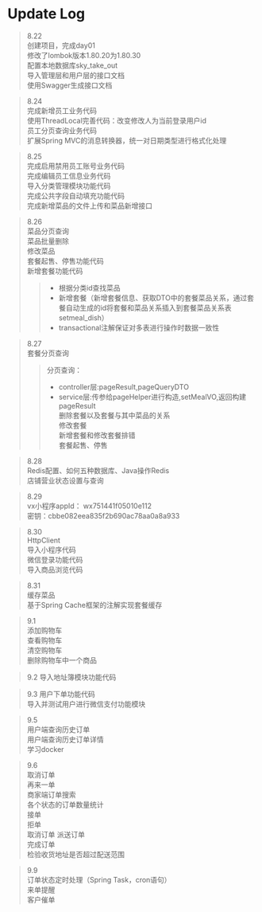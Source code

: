 # Update Log

>8.22  
> 创建项目，完成day01  
> 修改了lombok版本1.80.20为1.80.30  
> 配置本地数据库sky_take_out    
> 导入管理层和用户层的接口文档    
> 使用Swagger生成接口文档  

>8.24  
>完成新增员工业务代码   
>使用ThreadLocal完善代码：改变修改人为当前登录用户id  
>员工分页查询业务代码  
>扩展Spring MVC的消息转换器，统一对日期类型进行格式化处理    

>8.25  
>完成启用禁用员工账号业务代码  
>完成编辑员工信息业务代码  
>导入分类管理模块功能代码  
>完成公共字段自动填充功能代码  
>完成新增菜品的文件上传和菜品新增接口  

>8.26  
> 菜品分页查询  
> 菜品批量删除  
> 修改菜品  
> 套餐起售、停售功能代码  
> 新增套餐功能代码  
> > + 根据分类id查找菜品     
> > + 新增套餐（新增套餐信息、获取DTO中的套餐菜品关系，通过套餐自动生成的id将套餐和菜品关系插入到套餐菜品关系表setmeal_dish）   
> > + transactional注解保证对多表进行操作时数据一致性   
 
>8.27  
> 套餐分页查询  
> > 分页查询：    
> > + controller层:pageResult,pageQueryDTO    
> > + service层:传参给pageHelper进行构造,setMealVO,返回构建pageResult    
>删除套餐以及套餐与其中菜品的关系  
>修改套餐  
>新增套餐和修改套餐排错  
>套餐起售、停售  

>8.28  
> Redis配置、如何五种数据库、Java操作Redis  
> 店铺营业状态设置与查询  
  
> 8.29   
> vx小程序appId：	wx751441f05010e112   
> 密钥：cbbe082eea835f2b690ac78aa0a8a933  
 
> 8.30  
> HttpClient  
> 导入小程序代码  
> 微信登录功能代码  
>导入商品浏览代码  

> 8.31  
> 缓存菜品  
> 基于Spring Cache框架的注解实现套餐缓存  

>9.1  
> 添加购物车  
> 查看购物车  
> 清空购物车   
> 删除购物车中一个商品  

> 9.2
> 导入地址簿模块功能代码  

>9.3
> 用户下单功能代码  
> 导入并测试用户进行微信支付功能模块  

> 9.5  
> 用户端查询历史订单  
> 用户端查询历史订单详情  
> 学习docker  

>9.6  
> 取消订单  
> 再来一单  
> 商家端订单搜索  
> 各个状态的订单数量统计  
> 接单  
> 拒单  
> 取消订单
> 派送订单  
> 完成订单  
> 检验收货地址是否超过配送范围  

> 9.9  
> 订单状态定时处理（Spring Task，cron语句）  
> 来单提醒     
> 客户催单  